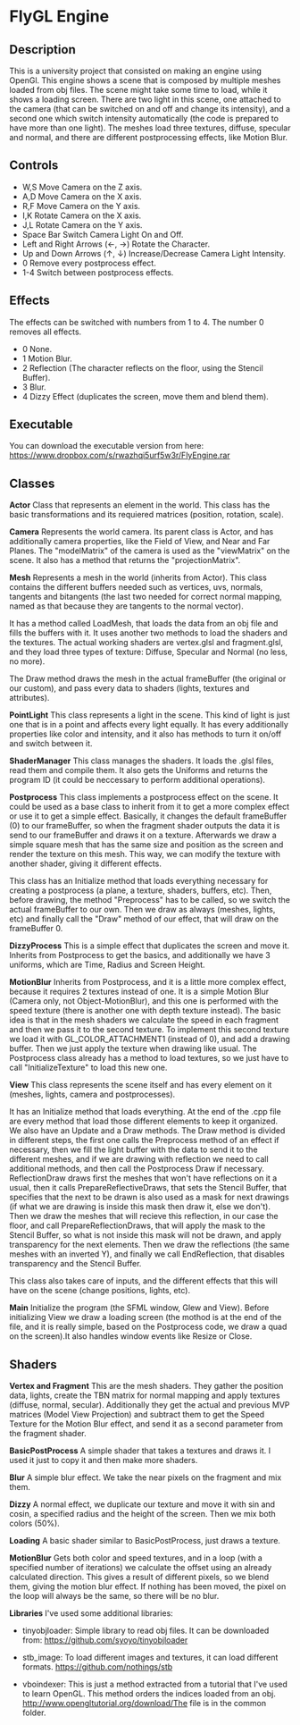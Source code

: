 FlyGL Engine
============

Description
-----------
This is a university project that consisted on making an engine using OpenGl. This engine shows a scene that is composed by multiple meshes loaded from obj files. The scene might take some time to load, while it shows a loading screen. There are two light in this scene, one attached to the camera (that can be switched on and off and change its intensity), and a second one which switch intensity automatically (the code is prepared to have more than one light). The meshes load three textures, diffuse, specular and normal, and there are different postprocessing effects, like Motion Blur.

Controls
--------
- W,S                           Move Camera on the Z axis.
- A,D                           Move Camera on the X axis.
- R,F                           Move Camera on the Y axis.
- I,K                           Rotate Camera on the X axis.
- J,L                           Rotate Camera on the Y axis.
- Space Bar                     Switch Camera Light On and Off.
- Left and Right Arrows (←, →)  Rotate the Character.
- Up and Down Arrows (↑, ↓)     Increase/Decrease Camera Light Intensity.
- 0                             Remove every postprocess effect.
- 1-4                           Switch between postprocess effects.

Effects
-------
The effects can be switched with numbers from 1 to 4. The number 0 removes all effects.
- 0    None.
- 1    Motion Blur.
- 2    Reflection (The character reflects on the floor, using the Stencil Buffer).
- 3    Blur.
- 4    Dizzy Effect (duplicates the screen, move them and blend them).

Executable
----------
You can download the executable version from here:
https://www.dropbox.com/s/rwazhqi5urf5w3r/FlyEngine.rar

Classes
-------
**Actor**
Class that represents an element in the world. This class has the basic transformations and its requiered matrices (position, rotation, scale).

**Camera**
Represents the world camera. Its parent class is Actor, and has additionally camera properties, like the Field of View, and Near and Far Planes. The "modelMatrix" of the camera is used as the "viewMatrix" on the scene. It also has a method that returns the "projectionMatrix".

**Mesh**
Represents a mesh in the world (inherits from Actor). This class contains the different buffers needed such as vertices, uvs, normals, tangents and bitangents (the last two needed for correct normal mapping, named as that because they are tangents to the normal vector).

It has a method called LoadMesh, that loads the data from an obj file and fills the buffers with it. It uses another two methods to load the shaders and the textures. The actual working shaders are vertex.glsl and fragment.glsl, and they load three types of texture: Diffuse, Specular and Normal (no less, no more).

The Draw method draws the mesh in the actual frameBuffer (the original or our custom), and pass every data to shaders (lights, textures and attributes).

**PointLight**
This class represents a light in the scene. This kind of light is just one that is in a point and affects every light equally. It has every additionally properties like color and intensity, and it also has methods to turn it on/off and switch between it.

**ShaderManager**
This class manages the shaders. It loads the .glsl files, read them and compile them. It also gets the Uniforms and returns the program ID (it could be neccessary to perform additional operations).

**Postprocess**
This class implements a postprocess effect on the scene. It could be used as a base class to inherit from it to get a more complex effect or use it to get a simple effect. Basically, it changes the default frameBuffer (0) to our frameBuffer, so when the fragment shader outputs the data it is send to our frameBuffer and draws it on a texture. Afterwards we draw a simple square mesh that has the same size and position as the screen and render the texture on this mesh. This way, we can modify the texture with another shader, giving it different effects.

This class has an Initialize method that loads everything necessary for creating a postprocess (a plane, a texture, shaders, buffers, etc). Then, before drawing, the method "Preprocess" has to be called, so we switch the actual frameBuffer to our own. Then we draw as always (meshes, lights, etc) and finally call the "Draw" method of our effect, that will draw on the frameBuffer 0.

**DizzyProcess**
This is a simple effect that duplicates the screen and move it. Inherits from Postprocess to get the basics, and additionally we have 3 uniforms, which are Time, Radius and Screen Height.

**MotionBlur**
Inherits from Postprocess, and it is a little more complex effect, because it requires 2 textures instead of one. It is a simple Motion Blur (Camera only, not Object-MotionBlur), and this one is performed with the speed texture (there is another one with depth texture instead). The basic idea is that in the mesh shaders we calculate the speed in each fragment and then we pass it to the second texture. To implement this second texture we load it with GL_COLOR_ATTACHMENT1 (instead of 0), and add a drawing buffer. Then we just apply the texture when drawing like usual. The Postprocess class already has a method to load textures, so we just have to call "InitializeTexture" to load this new one.

**View**
This class represents the scene itself and has every element on it (meshes, lights, camera and postprocesses).

It has an Initialize method that loads everything. At the end of the .cpp file are every method that load those different elements to keep it organized. We also have an Update and a Draw methods. The Draw method is divided in different steps, the first one calls the Preprocess method of an effect if necessary, then we fill the light buffer with the data to send it to the different meshes, and if we are drawing with reflection we need to call additional methods, and then call the Postprocess Draw if necessary. ReflectionDraw draws first the meshes that won't have reflections on it a usual, then it calls PrepareReflectiveDraws, that sets the Stencil Buffer, that specifies that the next to be drawn is also used as a mask for next drawings (if what we are drawing is inside this mask then draw it, else we don't). Then we draw the meshes that will recieve this reflection, in our case the floor, and call PrepareReflectionDraws, that will apply the mask to the Stencil Buffer, so what is not inside this mask will not be drawn, and apply transparency for the next elements. Then we draw the reflections (the same meshes with an inverted Y), and finally we call EndReflection, that disables transparency and the Stencil Buffer.

This class also takes care of inputs, and the different effects that this will have on the scene (change positions, lights, etc).

**Main**
Initialize the program (the SFML window, Glew and View). Before initializing View we draw a loading screen (the mothod is at the end of the file, and it is really simple, based on the Postprocess code, we draw a quad on the screen).It also handles window events like Resize or Close.

Shaders
-------

**Vertex and Fragment**
This are the mesh shaders. They gather the position data, lights, create the TBN matrix for normal mapping and apply textures (diffuse, normal, secular). Additionally they get the actual and previous MVP matrices (Model View Projection) and subtract them to get the Speed Texture for the Motion Blur effect, and send it as a second parameter from the fragment shader.

**BasicPostProcess**
A simple shader that takes a textures and draws it. I used it just to copy it and then make more shaders.

**Blur**
A simple blur effect. We take the near pixels on the fragment and mix them.

**Dizzy**
A normal effect, we duplicate our texture and move it with sin and cosin, a specified radius and the height of the screen. Then we mix both colors (50%).

**Loading**
A basic shader similar to BasicPostProcess, just draws a texture.

**MotionBlur**
Gets both color and speed textures, and in a loop (with a specified number of iterations) we calculate the offset using an already calculated direction. This gives a result of different pixels, so we blend them, giving the motion blur effect. If nothing has been moved, the pixel on the loop will always be the same, so there will be no blur.

**Libraries**
I've used some additional libraries:

- tinyobjloader: Simple library to read obj files. It can be downloaded from: https://github.com/syoyo/tinyobjloader

- stb_image: To load different images and textures, it can load different formats. https://github.com/nothings/stb

- vboindexer: This is just a method extracted from a tutorial that I've used to learn OpenGL. This method orders the indices loaded from an obj. http://www.opengl­tutorial.org/download/The file is in the common folder.
